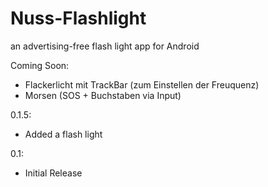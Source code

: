# Nuss-Flashlight
an advertising-free flash light app for Android

Coming Soon:
- Flackerlicht mit TrackBar (zum Einstellen der Freuquenz)
- Morsen (SOS + Buchstaben via Input)


0.1.5:
* Added a flash light

0.1:
* Initial Release
